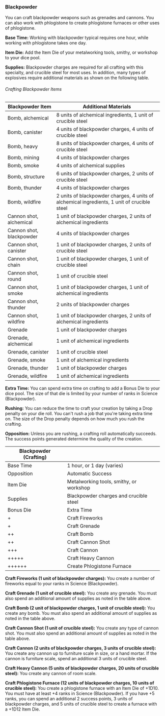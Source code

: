 ### Blackpowder

You can craft blackpowder weapons such as grenades and cannons. You can
also work with phlogistone to create phlogistone furnaces or other uses
of phlogistone.

**Base Time:** Working with blackpowder typical requires one hour, while working with phlogistone takes one day.

**Item Die:** Add the Item Die of your metalworking tools, smithy, or workshop to your dice pool.

**Supplies:** Blackpowder charges are required for all crafting with
this specialty, and crucible steel for most uses. In addition, many
types of explosives require additional materials as shown on the
following
table.

###### Crafting Blackpowder Items

| Blackpowder Item         | Additional Materials                                                                        |
| ------------------------ | ------------------------------------------------------------------------------------------- |
| Bomb, alchemical         | 8 units of alchemical ingredients, 1 unit of crucible steel                                 |
| Bomb, canister           | 4 units of blackpowder charges, 4 units of crucible steel                                   |
| Bomb, heavy              | 8 units of blackpowder charges, 4 units of crucible steel                                   |
| Bomb, mining             | 4 units of blackpowder charges                                                              |
| Bomb, smoke              | 4 units of alchemical supplies                                                              |
| Bomb, structure          | 6 units of blackpowder charges, 2 units of crucible steel                                   |
| Bomb, thunder            | 4 units of blackpowder charges                                                              |
| Bomb, wildfire           | 2 units of blackpowder charges, 4 units of alchemical ingredients, 1 unit of crucible steel |
| Cannon shot, alchemical  | 1 unit of blackpowder charges, 2 units of alchemical ingredients                            |
| Cannon shot, blackpowder | 4 units of blackpowder charges                                                              |
| Cannon shot, canister    | 1 unit of blackpowder charges, 2 units of crucible steel                                    |
| Cannon shot, chain       | 1 unit of blackpowder charges, 1 unit of crucible steel                                     |
| Cannon shot, round       | 1 unit of crucible steel                                                                    |
| Cannon shot, smoke       | 1 unit of blackpowder charges, 1 unit of alchemical ingredients                             |
| Cannon shot, thunder     | 2 units of blackpowder charges                                                              |
| Cannon shot, wildfire    | 1 unit of blackpowder charges, 2 units of alchemical ingredients                            |
| Grenade                  | 1 unit of blackpowder charges                                                               |
| Grenade, alchemical      | 1 unit of alchemical ingredients                                                            |
| Grenade, canister        | 1 unit of crucible steel                                                                    |
| Grenade, smoke           | 1 unit of alchemical ingredients                                                            |
| Grenade, thunder         | 1 unit of blackpowder charges                                                               |
| Grenade, wildfire        | 1 unit of alchemical ingredients                                                            |

**Extra Time:** You can spend extra time on crafting to add a Bonus Die
to your dice pool. The size of that die is limited by your number of
ranks in Science (Blackpowder).

**Rushing:** You can reduce the time to craft your creation by taking a
Drop penalty on your die roll. You can't rush a job that you're taking
extra time on. The size of the Drop penalty depends on how much you rush
the crafting.

**Opposition:** Unless you are rushing, a crafting roll automatically
succeeds. The success points generated determine the quality of the
creation.

| Blackpowder (Crafting) |                                          |
| ---------------------- | ---------------------------------------- |
| Base Time              |  1 hour, or 1 day (varies)               |
| Opposition             |  Automatic Success                       |
| Item Die               |  Metalworking tools, smithy, or workshop |
| Supplies               |  Blackpowder charges and crucible steel  |
| Bonus Die              |  Extra Time                              |
| +                      |  Craft Fireworks                         |
| +                      |  Craft Grenade                           |
| ++                     |  Craft Bomb                              |
| ++                     |  Craft Cannon Shot                       |
| +++                    |  Craft Cannon                            |
| +++++                  |  Craft Heavy Cannon                      |
| ++++++                 |  Create Phlogistone Furnace              |

**Craft Fireworks (1 unit of blackpowder charges):** You create a number of fireworks equal to your ranks in Science (Blackpowder).

**Craft Grenade (1 unit of crucible steel):** You create any grenade.
You must also spend an additional amount of supplies as noted in the
table above.

**Craft Bomb (2 unit of blackpowder charges, 1 unit of crucible
steel):** You create any bomb. You must also spend an additional amount
of supplies as noted in the table above.

**Craft Cannon Shot (1 unit of crucible steel):** You create any type of
cannon shot. You must also spend an additional amount of supplies as
noted in the table above.

**Craft Cannon (2 units of blackpowder charges, 3 units of crucible
steel):** You create any cannon up to furniture scale in size, or a hand
mortar. If the cannon is furniture scale, spend an additional 3 units of
crucible steel.

**Craft Heavy Cannon (5 units of blackpowder charges, 20 units of crucible steel):** You create any cannon of room scale.

**Craft Phlogistone Furnace (12 units of blackpowder charges, 10 units
of crucible steel):** You create a phlogistone furnace with an Item Die
of +1D10. You must have at least +4 ranks in Science (Blackpowder). If
you have +5 ranks, you can spend an additional 2 success points, 3 units
of blackpowder charges, and 5 units of crucible steel to create a
furnace with a +1D12 Item Die.

